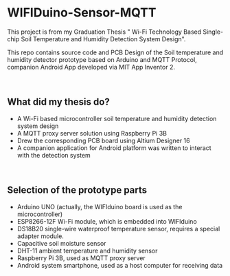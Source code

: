 # WIFIDuino-Sensor-MQTT
This project is from my Graduation Thesis " Wi-Fi Technology Based Single-chip Soil Temperature and Humidity Detection System Design".

This repo contains source code and PCB Design of the Soil temperature and humidity detector prototype based on Arduino and MQTT Protocol, companion Android App developed via MIT App Inventor 2.

<br>

## What did my thesis do?

- A Wi-Fi based microcontroller soil temperature and humidity detection system design
- A MQTT proxy server solution using Raspberry Pi 3B
- Drew the corresponding PCB board using Altium Designer 16
- A companion application for Android platform was written to interact with the detection system

<br>

## Selection of the prototype parts

- Arduino UNO (actually, the WIFIduino board is used as the microcontroller)
- ESP8266-12F Wi-Fi module, which is embedded into WIFIduino
- DS18B20 single-wire waterproof temperature sensor, requires a special adapter module.
- Capacitive soil moisture sensor
- DHT-11 ambient temperature and humidity sensor
- Raspberry Pi 3B, used as MQTT proxy server
- Android system smartphone, used as a host computer for receiving data
